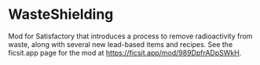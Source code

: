 # WasteShielding
Mod for Satisfactory that introduces a process to remove radioactivity from waste, along with several new lead-based items and recipes. See the ficsit.app page for the mod at https://ficsit.app/mod/989DpfrADpSWkH.
